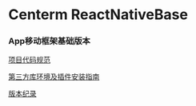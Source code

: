 # Centerm ReactNativeBase

### App移动框架基础版本

[项目代码规范](./doc/规范.md)

[第三方库环境及插件安装指南](./doc/文档.md)

[版本纪录](./doc/版本.md)